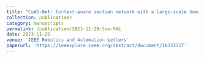 ```yaml
---
title: "CoAS-Net: Context-aware suction network with a large-scale domain randomized synthetic dataset"
collection: publications
category: manuscripts
permalink: /publication/2023-11-29-Son-RAL
date: 2023-11-29
venue: 'IEEE Robotics and Automation Letters'
paperurl: 'https://ieeexplore.ieee.org/abstract/document/10333337'
---
```


